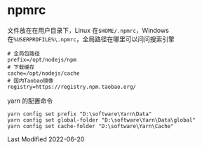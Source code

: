 # npmrc

文件放在在用户目录下，Linux 在`$HOME/.npmrc`，Windows 在`%USERPROFILE%\.npmrc`，全局路径在哪里可以问问搜索引擎

```
# 全局包路径
prefix=/opt/nodejs/npm
# 下载缓存
cache=/opt/nodejs/cache
# 国内Taobao镜像
registry=https://registry.npm.taobao.org/
```

yarn 的配置命令

```
yarn config set prefix "D:\software\Yarn\Data"
yarn config set global-folder "D:\software\Yarn\Data\global"
yarn config set cache-folder "D:\software\Yarn\Cache"
```

Last Modified 2022-06-20

